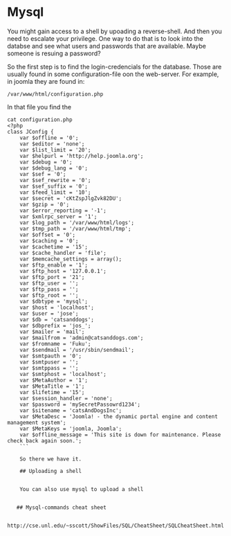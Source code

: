 # Mysql

You might gain access to a shell by upoading a reverse-shell. And then you need to escalate your privilege. One way to do that is to look into the databse and see what users and passwords that are available. Maybe someone is resuing a password?

So the first step is to find the login-credencials for the database. Those are usually found in some configuration-file oon the web-server. For example, in joomla they are found in:
```
/var/www/html/configuration.php
```
In that file you find the 

```
cat configuration.php
<?php
class JConfig {
	var $offline = '0';
	var $editor = 'none';
	var $list_limit = '20';
	var $helpurl = 'http://help.joomla.org';
	var $debug = '0';
	var $debug_lang = '0';
	var $sef = '0';
	var $sef_rewrite = '0';
	var $sef_suffix = '0';
	var $feed_limit = '10';
	var $secret = 'cKtZspJlgZvk82DU';
	var $gzip = '0';
	var $error_reporting = '-1';
	var $xmlrpc_server = '1';
	var $log_path = '/var/www/html/logs';
	var $tmp_path = '/var/www/html/tmp';
	var $offset = '0';
	var $caching = '0';
	var $cachetime = '15';
	var $cache_handler = 'file';
	var $memcache_settings = array();
	var $ftp_enable = '1';
	var $ftp_host = '127.0.0.1';
	var $ftp_port = '21';
	var $ftp_user = '';
	var $ftp_pass = '';
	var $ftp_root = '';
	var $dbtype = 'mysql';
	var $host = 'localhost';
	var $user = 'jose';
	var $db = 'catsanddogs';
	var $dbprefix = 'jos_';
	var $mailer = 'mail';
	var $mailfrom = 'admin@catsanddogs.com';
	var $fromname = 'Fuku';
	var $sendmail = '/usr/sbin/sendmail';
	var $smtpauth = '0';
	var $smtpuser = '';
	var $smtppass = '';
	var $smtphost = 'localhost';
	var $MetaAuthor = '1';
	var $MetaTitle = '1';
	var $lifetime = '15';
	var $session_handler = 'none';
	var $password = 'mySecretPassowrd1234';
	var $sitename = 'catsAndDogsInc';
	var $MetaDesc = 'Joomla! - the dynamic portal engine and content management system';
	var $MetaKeys = 'joomla, Joomla';
	var $offline_message = 'This site is down for maintenance. Please check back again soon.';
    ```
    
    So there we have it. 
    
    ## Uploading a shell
    
    
    You can also use mysql to upload a shell
    
    
   ## Mysql-commands cheat sheet
    
    http://cse.unl.edu/~sscott/ShowFiles/SQL/CheatSheet/SQLCheatSheet.html